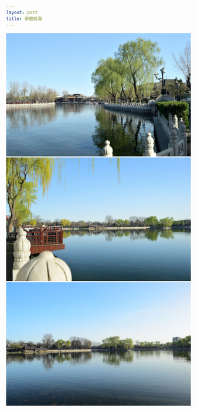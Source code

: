 ```yaml
---
layout: post
title: 帝都前海
---
```


![前海-1](https://github.com/comacros/comacros.github.io/raw/master/images/2016-03-29-前海-1.jpg)
![前海-2](https://github.com/comacros/comacros.github.io/raw/master/images/2016-03-29-前海-2.jpg)
![前海-3](https://github.com/comacros/comacros.github.io/raw/master/images/2016-03-29-前海-3.jpg)
